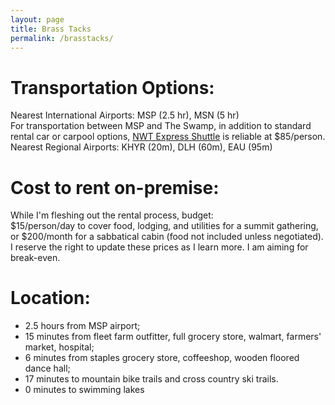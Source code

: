```yaml
---
layout: page
title: Brass Tacks
permalink: /brasstacks/
---
```


# Transportation Options:
Nearest International Airports: MSP (2.5 hr), MSN (5 hr)  
For transportation between MSP and The Swamp, in addition to standard rental car or carpool options, [NWT Express Shuttle](https://nwtexpressshuttle.com/) is reliable at $85/person.  
Nearest Regional Airports: KHYR (20m), DLH (60m), EAU (95m)  

# Cost to rent on-premise:
While I'm fleshing out the rental process, budget:   
$15/person/day to cover food, lodging, and utilities for a summit gathering,   
or $200/month for a sabbatical cabin (food not included unless negotiated).   
I reserve the right to update these prices as I learn more. I am aiming for break-even.  

# Location:
- 2.5 hours from MSP airport;   
- 15 minutes from fleet farm outfitter, full grocery store, walmart, farmers' market, hospital;   
- 6 minutes from staples grocery store, coffeeshop, wooden floored dance hall;   
- 17 minutes to mountain bike trails and cross country ski trails.
- 0 minutes to swimming lakes
